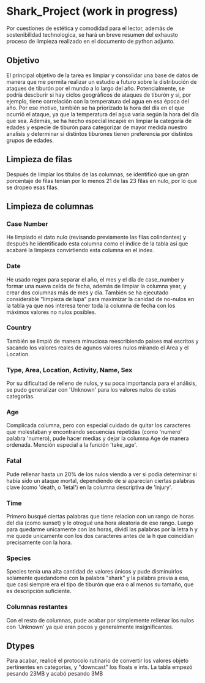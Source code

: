 # Shark_Project (work in progress)



Por cuestiones de estética y comodidad para el lector, además de sostenibilidad technologica, se hará un breve resumen del exhausto proceso de limpieza realizado en el documento de python adjunto.

## Objetivo

El principal objetivo de la tarea es limpiar y consolidar una base de datos de manera que me permita realizar un estudio a futuro sobre la distribución de ataques de tiburón por el mundo a lo largo del año.
Potencialmente, se podría descburir si hay ciclos geográficos de ataques de tiburón y si, por ejemplo, tiene correlación con la temperatura del agua en esa época del año. 
Por ese motivo, también se ha priorizado la hora del día en el que ocurrió el ataque, ya que la temperatura del agua varia según la hora del día que sea.
Además, se ha hecho especial incapié en limpiar la categoría de edades y especie de tiburón para categorizar de mayor medida nuestro analisis y determinar si distintos tiburones tienen preferencia por distintos grupos de edades.


## Limpieza de filas

Después de limpiar los títulos de las columnas, se identificó que un gran porcentaje de filas tenían por lo menos 21 de las 23 filas en nulo, por lo que se dropeo esas filas.

## Limpieza de columnas

### Case Number

He limpiado el dato nulo (revisando previamente las filas colindantes) y después he identificado esta columna como el índice de la tabla así que acabaré la limpieza convirtiendo esta columna en el index.

### Date

He usado regex para separar el año, el mes y el día de case_number y formar una nueva celda de fecha, además de limpiar la columna year, y crear dos columnas más de mes y día.
También se ha ejecutado considerable "limpieza de lupa" para maximizar la canidad de no-nulos en la tabla ya que nos interesa tener toda la columna de fecha con los máximos valores no nulos posibles.

### Country

También se limpió de manera minuciosa reescribiendo paises mal escritos y sacando los valores reales de agunos valores nulos mirando el Area y el Location.

### Type, Area, Location, Activity, Name, Sex

Por su dificultad de relleno de nulos, y su poca importancia para el análisis, se pudo generalizar con 'Unknown' para los valores nulos de estas categorías.

### Age

Complicada columna, pero con especial cuidado de quitar los caracteres que molestaban y encontrando secuencias repetidas (como 'numero' palabra 'numero), pude hacer medias y dejar la columna Age de manera ordenada.
Mención especial a la función 'take_age'.

### Fatal

Pude rellenar hasta un 20% de los nulos viendo a ver si podía determinar si había sido un ataque mortal, dependiendo de si aparecían ciertas palabras clave (como 'death, o 'letal') en la columna descriptiva de 'injury'.

### Time

Primero busqué ciertas palabras que tiene relacion con un rango de horas del día (como sunset) y le otrogué una hora aleatoria de ese rango.
Luego para quedarme unicamente con las horas, dividí las palabras por la letra h y me quede unicamente con los dos caracteres antes de la h que coincidían precisamente con la hora.

### Species 

Species tenía una alta cantidad de valores únicos y pude disminuirlos solamente quedandome con la palabra "shark" y la palabra previa a esa, que casi siempre era el tipo de tiburón que era o al menos su tamaño, que es descripción suficiente.

### Columnas restantes

Con el resto de columnas, pude acabar por simplemente rellenar los nulos con 'Unknown' ya que eran pocos y generalmente insignificantes.

## Dtypes

Para acabar, realicé el protocolo rutinario de convertir los valores objeto pertinentes en categorias, y "downcast" los floats e ints.
La tabla empezó pesando 23MB y acabó pesando 3MB

